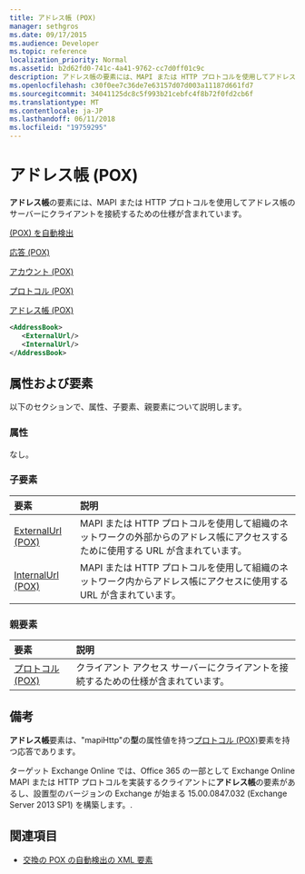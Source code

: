 ```yaml
---
title: アドレス帳 (POX)
manager: sethgros
ms.date: 09/17/2015
ms.audience: Developer
ms.topic: reference
localization_priority: Normal
ms.assetid: b2d62fd0-741c-4a41-9762-cc7d0ff01c9c
description: アドレス帳の要素には、MAPI または HTTP プロトコルを使用してアドレス帳のサーバーにクライアントを接続するための仕様が含まれています。
ms.openlocfilehash: c30f0ee7c36de7e63157d07d003a11187d661fd7
ms.sourcegitcommit: 34041125dc8c5f993b21cebfc4f8b72f0fd2cb6f
ms.translationtype: MT
ms.contentlocale: ja-JP
ms.lasthandoff: 06/11/2018
ms.locfileid: "19759295"
---
```

# <a name="addressbook-pox"></a>アドレス帳 (POX)

**アドレス帳**の要素には、MAPI または HTTP プロトコルを使用してアドレス帳のサーバーにクライアントを接続するための仕様が含まれています。 
  
[(POX) を自動検出](autodiscover-pox.md)
  
[応答 (POX)](response-pox.md)
  
[アカウント (POX)](account-pox.md)
  
[プロトコル (POX)](protocol-pox.md)
  
[アドレス帳 (POX)](addressbook-pox.md)
  
```XML
<AddressBook>
   <ExternalUrl/>
   <InternalUrl/>
</AddressBook>
```

## <a name="attributes-and-elements"></a>属性および要素

以下のセクションで、属性、子要素、親要素について説明します。
  
### <a name="attributes"></a>属性

なし。
  
### <a name="child-elements"></a>子要素

|**要素**|**説明**|
|:-----|:-----|
|[ExternalUrl (POX)](externalurl-pox.md) <br/> |MAPI または HTTP プロトコルを使用して組織のネットワークの外部からのアドレス帳にアクセスするために使用する URL が含まれています。  <br/> |
|[InternalUrl (POX)](internalurl-pox.md) <br/> |MAPI または HTTP プロトコルを使用して組織のネットワーク内からアドレス帳にアクセスに使用する URL が含まれています。  <br/> |
   
### <a name="parent-elements"></a>親要素

|**要素**|**説明**|
|:-----|:-----|
|[プロトコル (POX)](protocol-pox.md) <br/> |クライアント アクセス サーバーにクライアントを接続するための仕様が含まれています。  <br/> |
   
## <a name="remarks"></a>備考

**アドレス帳**要素は、"mapiHttp"の**型**の属性値を持つ[プロトコル (POX)](protocol-pox.md)要素を持つ応答であります。 
  
ターゲット Exchange Online では、Office 365 の一部として Exchange Online MAPI または HTTP プロトコルを実装するクライアントに**アドレス帳**の要素があるし、設置型のバージョンの Exchange が始まる 15.00.0847.032 (Exchange Server 2013 SP1) を構築します。. 
  
## <a name="see-also"></a>関連項目

- [交換の POX の自動検出の XML 要素](pox-autodiscover-xml-elements-for-exchange.md)

